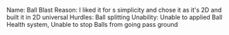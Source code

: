 Name: Ball Blast
Reason: I liked it for s  simplicity and chose it as it's 2D and built it in 2D universal
Hurdles: Ball splitting
Unability: Unable to applied Ball Health system, Unable to stop Balls from going pass ground
